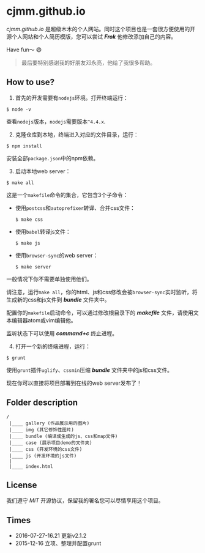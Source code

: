 # **cjmm.github.io**

_cjmm.github.io_ 是超级木木的个人网站。同时这个项目也是一套很方便使用的开源个人网站和个人简历模版，您可以尝试 _**Frok**_ 他修改添加自己的内容。

Have fun～ 😄

> 最后要特别感谢我的好朋友邓永亮，他给了我很多帮助。

## How to use?

1. 首先的开发需要有`nodejs`环境。打开终端运行：

  ```
  $ node -v
  ```

  查看`nodejs`版本，`nodejs`需要版本`^4.4.x`.

2. 克隆仓库到本地，终端进入对应的文件目录，运行：

  ```
  $ npm install
  ```

  安装全部`package.json`中的npm依赖。

3. 启动本地web server：

  ```
  $ make all
  ```

  这是一个`makefile`命令的集合，它包含3个子命令：

  - 使用`postcss`和`autoprefixer`转译、合并css文件：

    ```
    $ make css
    ```

  - 使用`babel`转译js文件：

    ```
    $ make js
    ```

  - 使用`browser-sync`的web server：

    ```
    $ make server
    ```

  一般情况下你不需要单独使用他们。

  请注意，运行`make all`，你的html、js和css修改会被`browser-sync`实时监听，将生成新的css和js文件到 _**bundle**_ 文件夹中。

  配置你的`makefile`启动命令，可以通过修改根目录下的 _**makefile**_ 文件，请使用文本编辑器atom或vim编辑他。

  监听状态下可以使用 _**command+c**_ 终止进程。

4. 打开一个新的终端进程，运行：

  ```
  $ grunt
  ```

  使用`grunt`插件`uglify`、`cssmin`压缩 _**bundle**_ 文件夹中的js和css文件。

  现在你可以直接将项目部署到在线的web server发布了！

## Folder description

```
/
 |____ gallery (作品展示用的图片)
 |____ img (其它修饰性图片)
 |____ bundle (编译成生成的js、css和map文件)
 |____ case (展示项目demo的文件夹)
 |____ css (开发环境的css文件)
 |____ js (开发环境的js文件)
 |
 |____ index.html
```

## License

我们遵守 _MIT_ 开源协议，保留我的署名您可以尽情享用这个项目。

## Times

- 2016-07-27-16.21 更新v2.1.2
- 2015-12-16 立项、整理并配置grunt
